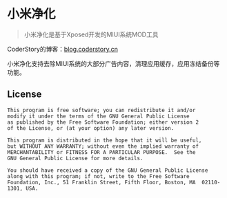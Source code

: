 # 小米净化

> 小米净化是基于Xposed开发的MIUI系统MOD工具

CoderStory的博客：[blog.coderstory.cn](http://blog.coderstory.cn:4433)
 
 
 
小米净化支持去除MIUI系统的大部分广告内容，清理应用缓存，应用冻结备份等功能。



## License
```text
This program is free software; you can redistribute it and/or
modify it under the terms of the GNU General Public License
as published by the Free Software Foundation; either version 2
of the License, or (at your option) any later version.

This program is distributed in the hope that it will be useful,
but WITHOUT ANY WARRANTY; without even the implied warranty of
MERCHANTABILITY or FITNESS FOR A PARTICULAR PURPOSE.  See the
GNU General Public License for more details.

You should have received a copy of the GNU General Public License
along with this program; if not, write to the Free Software
Foundation, Inc., 51 Franklin Street, Fifth Floor, Boston, MA  02110-1301, USA.
```

